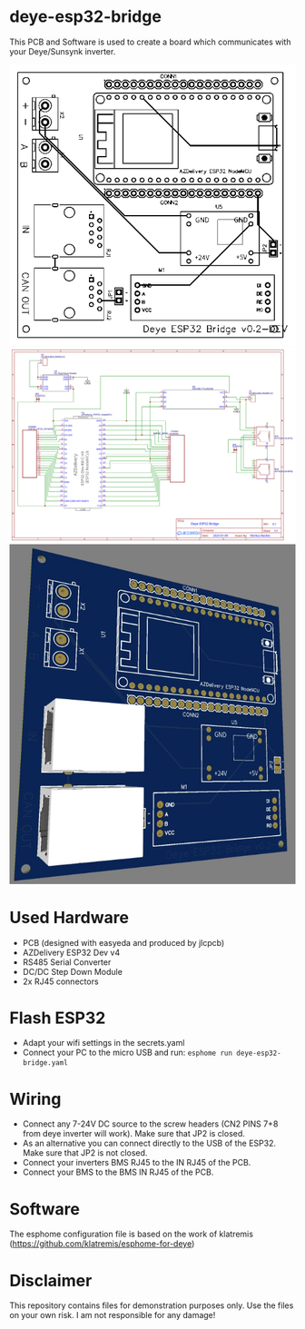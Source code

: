 # deye-esp32-bridge

This PCB and Software is used to create a board which communicates with your Deye/Sunsynk inverter.

<img src="img/board.svg">
<img src="img/schematic.svg">
<img src="img/3d.jpg">

# Used Hardware
 - PCB (designed with easyeda and produced by jlcpcb)
 - AZDelivery ESP32 Dev v4
 - RS485 Serial Converter
 - DC/DC Step Down Module
 - 2x RJ45 connectors

# Flash ESP32
 - Adapt your wifi settings in the secrets.yaml
 - Connect your PC to the micro USB and run: ```esphome run deye-esp32-bridge.yaml```

# Wiring
 - Connect any 7-24V DC source to the screw headers (CN2 PINS 7+8 from deye inverter will work). Make sure that JP2 is closed.
 - As an alternative you can connect directly to the USB of the ESP32. Make sure that JP2 is not closed.
 - Connect your inverters BMS RJ45 to the IN RJ45 of the PCB.
 - Connect your BMS to the BMS IN RJ45 of the PCB.
 
# Software
The esphome configuration file is based on the work of klatremis (https://github.com/klatremis/esphome-for-deye)

# Disclaimer

This repository contains files for demonstration purposes only. Use the files on your own risk. I am not responsible for any damage!


